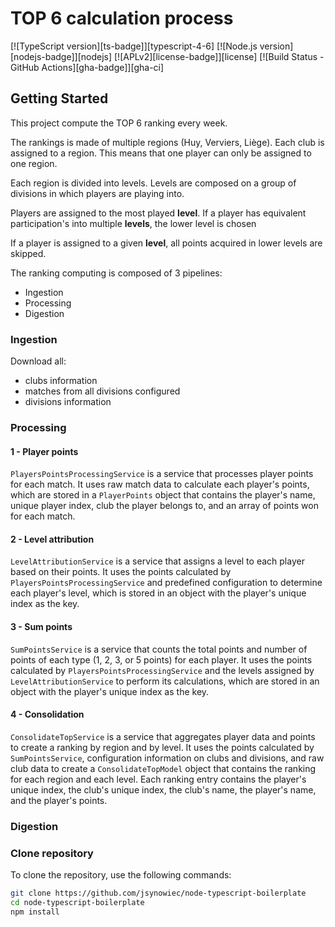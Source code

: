 # TOP 6 calculation process

[![TypeScript version][ts-badge]][typescript-4-6]
[![Node.js version][nodejs-badge]][nodejs]
[![APLv2][license-badge]][license]
[![Build Status - GitHub Actions][gha-badge]][gha-ci]

## Getting Started

This project compute the TOP 6 ranking every week. 

The rankings is made of multiple regions (Huy, Verviers, Liège). Each club is assigned to a region.
This means that one player can only be assigned to one region.

Each region is divided into levels. Levels are composed on a group of divisions in which players are playing into.

Players are assigned to the most played **level**. 
If a player has equivalent participation's into multiple **levels**, the lower level is chosen

If a player is assigned to a given **level**, all points acquired in lower levels are skipped.

The ranking computing is composed of 3 pipelines: 
- Ingestion
- Processing
- Digestion

### Ingestion

Download all:
- clubs information
- matches from all divisions configured
- divisions information

### Processing

#### 1 - Player points

`PlayersPointsProcessingService` is a service that processes player points for each match. It uses raw match data to calculate each player's points, which are stored in a `PlayerPoints` object that contains the player's name, unique player index, club the player belongs to, and an array of points won for each match.

#### 2 - Level attribution

`LevelAttributionService` is a service that assigns a level to each player based on their points. It uses the points calculated by `PlayersPointsProcessingService` and predefined configuration to determine each player's level, which is stored in an object with the player's unique index as the key.

#### 3 - Sum points

`SumPointsService` is a service that counts the total points and number of points of each type (1, 2, 3, or 5 points) for each player. It uses the points calculated by `PlayersPointsProcessingService` and the levels assigned by `LevelAttributionService` to perform its calculations, which are stored in an object with the player's unique index as the key.

#### 4 - Consolidation

`ConsolidateTopService` is a service that aggregates player data and points to create a ranking by region and by level. It uses the points calculated by `SumPointsService`, configuration information on clubs and divisions, and raw club data to create a `ConsolidateTopModel` object that contains the ranking for each region and each level. Each ranking entry contains the player's unique index, the club's unique index, the club's name, the player's name, and the player's points.

### Digestion




### Clone repository

To clone the repository, use the following commands:

```sh
git clone https://github.com/jsynowiec/node-typescript-boilerplate
cd node-typescript-boilerplate
npm install
```
